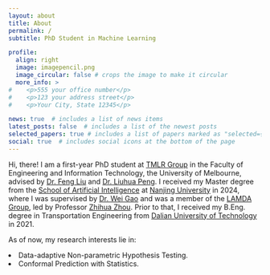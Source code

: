 ```yaml
---
layout: about
title: About
permalink: /
subtitle: PhD Student in Machine Learning

profile:
  align: right
  image: imagepencil.png
  image_circular: false # crops the image to make it circular
  more_info: >
#    <p>555 your office number</p>
#    <p>123 your address street</p>
#    <p>Your City, State 12345</p>

news: true  # includes a list of news items
latest_posts: false  # includes a list of the newest posts
selected_papers: true # includes a list of papers marked as "selected={true}"
social: true  # includes social icons at the bottom of the page
---
```


Hi, there! I am a first-year PhD student at <a href="https://github.com/tmlr-group">TMLR Group</a> in the Faculty of Engineering and Information Technology, the University of Melbourne, advised by <a href="https://scholar.google.com.au/citations?user=eqe3JS8AAAAJ&hl=en&oi=ao">Dr. Feng Liu</a> and <a href="https://sites.google.com/view/liuhua-peng">Dr. Liuhua Peng</a>. I received my Master degree from the <a href="https://ai.nju.edu.cn/">School of Artificial Intelligence</a> at <a href="https://www.nju.edu.cn/">Nanjing University</a> in 2024, where I was supervised by <a href="https://www.lamda.nju.edu.cn/gaow/">Dr. Wei Gao</a> and was a member of the <a href="https://www.lamda.nju.edu.cn/MainPage.ashx">LAMDA Group</a>, led by Professor <a href="https://cs.nju.edu.cn/zhouzh/">Zhihua Zhou</a>. Prior to that, I received my B.Eng. degree in Transportation Engineering from <a href="https://www.nju.edu.cn/">Dalian University of Technology</a> in 2021. 

As of now, my research interests lie in:
<li>Data-adaptive Non-parametric Hypothesis Testing.</li>
<li>Conformal Prediction with Statistics.</li>